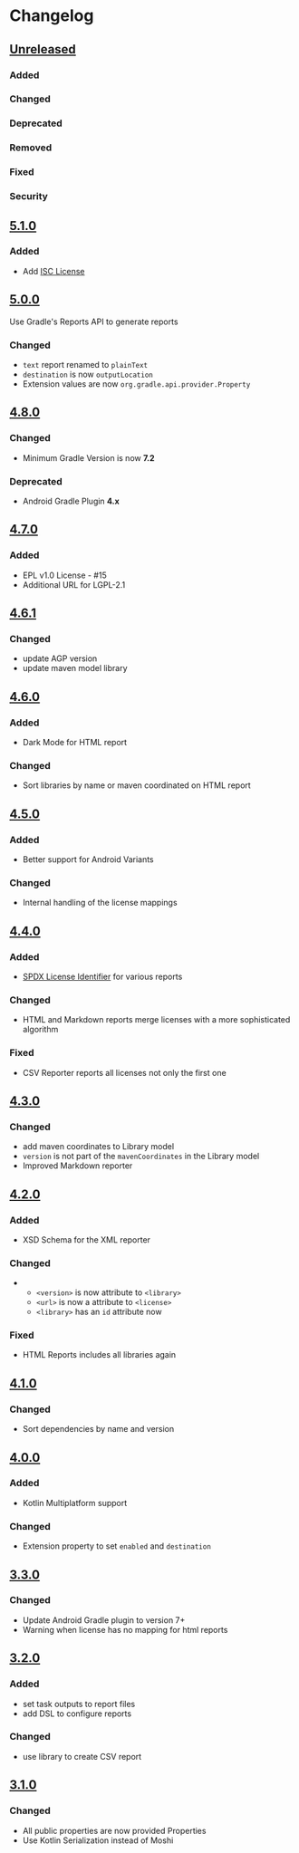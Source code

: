 # Changelog

## [Unreleased]

### Added

### Changed

### Deprecated

### Removed

### Fixed

### Security

## [5.1.0]

### Added

- Add [ISC License](https://opensource.org/license/isc-license-txt)

## [5.0.0]

Use Gradle's Reports API to generate reports

### Changed

- `text` report renamed to `plainText`
- `destination` is now `outputLocation`
- Extension values are now `org.gradle.api.provider.Property`

## [4.8.0]

### Changed

- Minimum Gradle Version is now **7.2**

### Deprecated

- Android Gradle Plugin **4.x**

## [4.7.0]

### Added

- EPL v1.0 License - #15
- Additional URL for LGPL-2.1

## [4.6.1]

### Changed

- update AGP version
- update maven model library

## [4.6.0]

### Added

- Dark Mode for HTML report

### Changed

- Sort libraries by name or maven coordinated on HTML report

## [4.5.0]

### Added

- Better support for Android Variants

### Changed

- Internal handling of the license mappings

## [4.4.0]

### Added

- [SPDX License Identifier](https://spdx.org/licenses/) for various reports

### Changed

- HTML and Markdown reports merge licenses with a more sophisticated algorithm

### Fixed

- CSV Reporter reports all licenses not only the first one

## [4.3.0]

### Changed

- add maven coordinates to Library model
- `version` is not part of the `mavenCoordinates` in the Library model
- Improved Markdown reporter

## [4.2.0]

### Added

- XSD Schema for the XML reporter

### Changed

- 
    - `<version>` is now attribute to `<library>`
    - `<url>` is now a attribute to `<license>`
    - `<library>` has an `id` attribute now

### Fixed

- HTML Reports includes all libraries again

## [4.1.0]

### Changed

- Sort dependencies by name and version

## [4.0.0]

### Added

- Kotlin Multiplatform support

### Changed

- Extension property to set `enabled` and `destination`

## [3.3.0]

### Changed

- Update Android Gradle plugin to version 7+
- Warning when license has no mapping for html reports

## [3.2.0]

### Added

- set task outputs to report files
- add DSL to configure reports

### Changed

- use library to create CSV report

## [3.1.0]

### Changed

- All public properties are now provided Properties
- Use Kotlin Serialization instead of Moshi

[Unreleased]: https://github.com/chrimaeon/gradle-licenses-plugin/compare/5.1.0...HEAD
[5.1.0]: https://github.com/chrimaeon/gradle-licenses-plugin/compare/5.0.0...5.1.0
[5.0.0]: https://github.com/chrimaeon/gradle-licenses-plugin/compare/4.8.0...5.0.0
[4.8.0]: https://github.com/chrimaeon/gradle-licenses-plugin/compare/4.7.0...4.8.0
[4.7.0]: https://github.com/chrimaeon/gradle-licenses-plugin/compare/4.6.1...4.7.0
[4.6.1]: https://github.com/chrimaeon/gradle-licenses-plugin/compare/4.6.0...4.6.1
[4.6.0]: https://github.com/chrimaeon/gradle-licenses-plugin/compare/4.5.0...4.6.0
[4.5.0]: https://github.com/chrimaeon/gradle-licenses-plugin/compare/4.4.0...4.5.0
[4.4.0]: https://github.com/chrimaeon/gradle-licenses-plugin/compare/4.3.0...4.4.0
[4.3.0]: https://github.com/chrimaeon/gradle-licenses-plugin/compare/4.2.0...4.3.0
[4.2.0]: https://github.com/chrimaeon/gradle-licenses-plugin/compare/4.1.0...4.2.0
[4.1.0]: https://github.com/chrimaeon/gradle-licenses-plugin/compare/4.0.0...4.1.0
[4.0.0]: https://github.com/chrimaeon/gradle-licenses-plugin/compare/3.3.0...4.0.0
[3.3.0]: https://github.com/chrimaeon/gradle-licenses-plugin/compare/3.2.0...3.3.0
[3.2.0]: https://github.com/chrimaeon/gradle-licenses-plugin/compare/3.1.0...3.2.0
[3.1.0]: https://github.com/chrimaeon/gradle-licenses-plugin/commits/3.1.0
